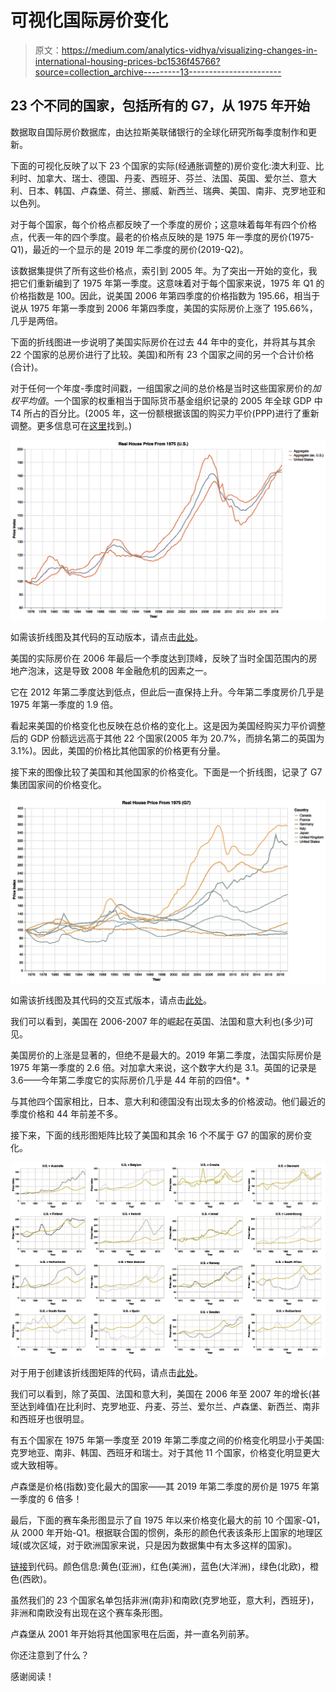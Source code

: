# 可视化国际房价变化

> 原文：<https://medium.com/analytics-vidhya/visualizing-changes-in-international-housing-prices-bc1536f45766?source=collection_archive---------13----------------------->

## 23 个不同的国家，包括所有的 G7，从 1975 年开始

数据取自国际房价数据库，由达拉斯美联储银行的全球化研究所每季度制作和更新。

下面的可视化反映了以下 23 个国家的实际(经通胀调整的)房价变化:澳大利亚、比利时、加拿大、瑞士、德国、丹麦、西班牙、芬兰、法国、英国、爱尔兰、意大利、日本、韩国、卢森堡、荷兰、挪威、新西兰、瑞典、美国、南非、克罗地亚和以色列。

对于每个国家，每个价格点都反映了一个季度的房价；这意味着每年有四个价格点，代表一年的四个季度。最老的价格点反映的是 1975 年一季度的房价(1975-Q1)，最近的一个显示的是 2019 年二季度的房价(2019-Q2)。

该数据集提供了所有这些价格点，索引到 2005 年。为了突出一开始的变化，我把它们重新编到了 1975 年第一季度。这意味着对于每个国家来说，1975 年 Q1 的价格指数是 100。因此，说美国 2006 年第四季度的价格指数为 195.66，相当于说从 1975 年第一季度到 2006 年第四季度，美国的实际房价上涨了 195.66%，几乎是两倍。

下面的折线图进一步说明了美国实际房价在过去 44 年中的变化，并将其与其余 22 个国家的总房价进行了比较。美国)和所有 23 个国家之间的另一个合计价格(合计)。

对于任何一个年度-季度时间戳，一组国家之间的总价格是当时这些国家房价的*加权平均值*。一个国家的权重相当于国际货币基金组织记录的 2005 年全球 GDP 中 T4 所占的百分比。(2005 年，这一份额根据该国的购买力平价(PPP)进行了重新调整。更多信息可在[这里](https://www.dallasfed.org/~/media/documents/institute/wpapers/2011/0099.pdf)找到。)

![](img/479a84194b10a89b3a1b42ae73fc1fd3.png)

如需该折线图及其代码的互动版本，请点击[此处](https://observablehq.com/@duynguyen1678/visualizing-the-international-house-price-dataset-line-pl)。

美国的实际房价在 2006 年最后一个季度达到顶峰，反映了当时全国范围内的房地产泡沫，这是导致 2008 年金融危机的因素之一。

它在 2012 年第二季度达到低点，但此后一直保持上升。今年第二季度房价几乎是 1975 年第一季度的 1.9 倍。

看起来美国的价格变化也反映在总价格的变化上。这是因为美国经购买力平价调整后的 GDP 份额远远高于其他 22 个国家(2005 年为 20.7%，而排名第二的英国为 3.1%)。因此，美国的价格比其他国家的价格更有分量。

接下来的图像比较了美国和其他国家的价格变化。下面是一个折线图，记录了 G7 集团国家间的价格变化。

![](img/c6368ec11e1d8eda94c6aee91b0456df.png)

如需该折线图及其代码的交互式版本，请点击[此处](https://observablehq.com/@duynguyen1678/visualizing-the-international-house-price-dataset-line-pl)。

我们可以看到，美国在 2006-2007 年的崛起在英国、法国和意大利也(多少)可见。

美国房价的上涨是显著的，但绝不是最大的。2019 年第二季度，法国实际房价是 1975 年第一季度的 2.6 倍。对加拿大来说，这个数字大约是 3.1。英国的记录是 3.6——今年第二季度它的实际房价几乎是 44 年前的四倍*。*

与其他四个国家相比，日本、意大利和德国没有出现太多的价格波动。他们最近的季度价格和 44 年前差不多。

接下来，下面的线形图矩阵比较了美国和其余 16 个不属于 G7 的国家的房价变化。

![](img/66ff64b434c5b3803b8deb33c845741a.png)

对于用于创建该折线图矩阵的代码，请点击[此处](https://observablehq.com/@duynguyen1678/visualizing-the-international-house-price-dataset-line-pl)。

我们可以看到，除了英国、法国和意大利，美国在 2006 年至 2007 年的增长(甚至达到峰值)在比利时、克罗地亚、丹麦、芬兰、爱尔兰、卢森堡、新西兰、南非和西班牙也很明显。

有五个国家在 1975 年第一季度至 2019 年第二季度之间的价格变化明显小于美国:克罗地亚、南非、韩国、西班牙和瑞士。对于其他 11 个国家，价格变化明显更大或大致相等。

卢森堡是价格(指数)变化最大的国家——其 2019 年第二季度的房价是 1975 年第一季度的 6 倍多！

最后，下面的赛车条形图显示了自 1975 年以来价格变化最大的前 10 个国家-Q1，从 2000 年开始-Q1。根据联合国的惯例，条形的颜色代表该条形上国家的地理区域(或次区域，对于欧洲国家来说，只是因为数据集中有太多这样的国家)。

[链接](https://observablehq.com/@duynguyen1678/visualizing-the-international-house-price-dataset)到代码。颜色信息:黄色(亚洲)，红色(美洲)，蓝色(大洋洲)，绿色(北欧)，橙色(西欧)。

虽然我们的 23 个国家名单包括非洲(南非)和南欧(克罗地亚，意大利，西班牙)，非洲和南欧没有出现在这个赛车条形图。

卢森堡从 2001 年开始将其他国家甩在后面，并一直名列前茅。

你还注意到了什么？

感谢阅读！
